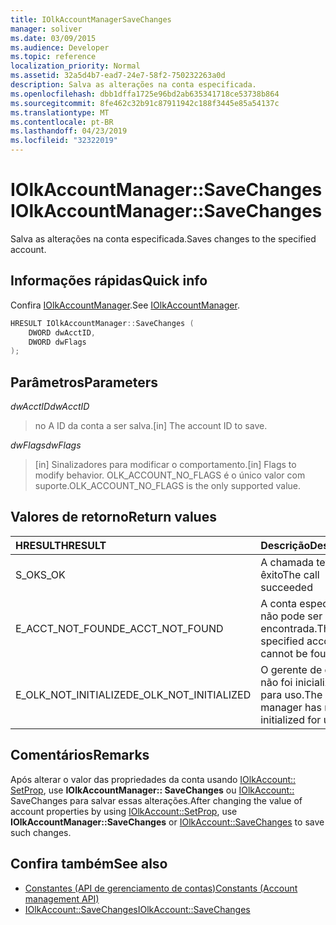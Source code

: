 ```yaml
---
title: IOlkAccountManagerSaveChanges
manager: soliver
ms.date: 03/09/2015
ms.audience: Developer
ms.topic: reference
localization_priority: Normal
ms.assetid: 32a5d4b7-ead7-24e7-58f2-750232263a0d
description: Salva as alterações na conta especificada.
ms.openlocfilehash: dbb1dffa1725e96bd2ab635341718ce53738b864
ms.sourcegitcommit: 8fe462c32b91c87911942c188f3445e85a54137c
ms.translationtype: MT
ms.contentlocale: pt-BR
ms.lasthandoff: 04/23/2019
ms.locfileid: "32322019"
---
```

# <a name="iolkaccountmanagersavechanges"></a><span data-ttu-id="8784a-103">IOlkAccountManager::SaveChanges</span><span class="sxs-lookup"><span data-stu-id="8784a-103">IOlkAccountManager::SaveChanges</span></span>

<span data-ttu-id="8784a-104">Salva as alterações na conta especificada.</span><span class="sxs-lookup"><span data-stu-id="8784a-104">Saves changes to the specified account.</span></span>
  
## <a name="quick-info"></a><span data-ttu-id="8784a-105">Informações rápidas</span><span class="sxs-lookup"><span data-stu-id="8784a-105">Quick info</span></span>

<span data-ttu-id="8784a-106">Confira [IOlkAccountManager](iolkaccountmanager.md).</span><span class="sxs-lookup"><span data-stu-id="8784a-106">See [IOlkAccountManager](iolkaccountmanager.md).</span></span>
  
```cpp
HRESULT IOlkAccountManager::SaveChanges (  
    DWORD dwAcctID, 
    DWORD dwFlags 
); 
```

## <a name="parameters"></a><span data-ttu-id="8784a-107">Parâmetros</span><span class="sxs-lookup"><span data-stu-id="8784a-107">Parameters</span></span>

<span data-ttu-id="8784a-108">_dwAcctID_</span><span class="sxs-lookup"><span data-stu-id="8784a-108">_dwAcctID_</span></span>
  
> <span data-ttu-id="8784a-109">no A ID da conta a ser salva.</span><span class="sxs-lookup"><span data-stu-id="8784a-109">[in] The account ID to save.</span></span> 
    
<span data-ttu-id="8784a-110">_dwFlags_</span><span class="sxs-lookup"><span data-stu-id="8784a-110">_dwFlags_</span></span>
  
> <span data-ttu-id="8784a-111">[in] Sinalizadores para modificar o comportamento.</span><span class="sxs-lookup"><span data-stu-id="8784a-111">[in] Flags to modify behavior.</span></span> <span data-ttu-id="8784a-112">OLK_ACCOUNT_NO_FLAGS é o único valor com suporte.</span><span class="sxs-lookup"><span data-stu-id="8784a-112">OLK_ACCOUNT_NO_FLAGS is the only supported value.</span></span>
    
## <a name="return-values"></a><span data-ttu-id="8784a-113">Valores de retorno</span><span class="sxs-lookup"><span data-stu-id="8784a-113">Return values</span></span>

|<span data-ttu-id="8784a-114">**HRESULT**</span><span class="sxs-lookup"><span data-stu-id="8784a-114">**HRESULT**</span></span>|<span data-ttu-id="8784a-115">**Descrição**</span><span class="sxs-lookup"><span data-stu-id="8784a-115">**Description**</span></span>|
|:-----|:-----|
|<span data-ttu-id="8784a-116">S_OK</span><span class="sxs-lookup"><span data-stu-id="8784a-116">S_OK</span></span>  <br/> |<span data-ttu-id="8784a-117">A chamada teve êxito</span><span class="sxs-lookup"><span data-stu-id="8784a-117">The call succeeded</span></span>  <br/> |
|<span data-ttu-id="8784a-118">E_ACCT_NOT_FOUND</span><span class="sxs-lookup"><span data-stu-id="8784a-118">E_ACCT_NOT_FOUND</span></span>  <br/> |<span data-ttu-id="8784a-119">A conta especificada não pode ser encontrada.</span><span class="sxs-lookup"><span data-stu-id="8784a-119">The specified account cannot be found.</span></span>  <br/> |
|<span data-ttu-id="8784a-120">E_OLK_NOT_INITIALIZED</span><span class="sxs-lookup"><span data-stu-id="8784a-120">E_OLK_NOT_INITIALIZED</span></span>  <br/> |<span data-ttu-id="8784a-121">O gerente de contas não foi inicializado para uso.</span><span class="sxs-lookup"><span data-stu-id="8784a-121">The account manager has not been initialized for use.</span></span>  <br/> |
   
## <a name="remarks"></a><span data-ttu-id="8784a-122">Comentários</span><span class="sxs-lookup"><span data-stu-id="8784a-122">Remarks</span></span>

<span data-ttu-id="8784a-123">Após alterar o valor das propriedades da conta usando [IOlkAccount:: SetProp](iolkaccount-setprop.md), use **IOlkAccountManager:: SaveChanges** ou [IOlkAccount::](iolkaccount-savechanges.md) SaveChanges para salvar essas alterações.</span><span class="sxs-lookup"><span data-stu-id="8784a-123">After changing the value of account properties by using [IOlkAccount::SetProp](iolkaccount-setprop.md), use **IOlkAccountManager::SaveChanges** or [IOlkAccount::SaveChanges](iolkaccount-savechanges.md) to save such changes.</span></span> 
  
## <a name="see-also"></a><span data-ttu-id="8784a-124">Confira também</span><span class="sxs-lookup"><span data-stu-id="8784a-124">See also</span></span>

- [<span data-ttu-id="8784a-125">Constantes (API de gerenciamento de contas)</span><span class="sxs-lookup"><span data-stu-id="8784a-125">Constants (Account management API)</span></span>](constants-account-management-api.md) 
- [<span data-ttu-id="8784a-126">IOlkAccount::SaveChanges</span><span class="sxs-lookup"><span data-stu-id="8784a-126">IOlkAccount::SaveChanges</span></span>](iolkaccount-savechanges.md)

